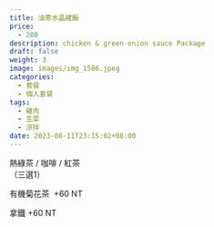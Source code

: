 ```yaml
---
title: 油蔥水晶雞飯
price:
  - 280
description: chicken & green onion sauce Package
draft: false
weight: 3
image: images/img_1586.jpeg
categories:
  - 套餐
  - 個人套餐
tags:
  - 雞肉
  - 生菜
  - 涼拌
date: 2023-08-11T23:15:02+08:00
---
```


  熱綠茶 / 咖啡 / 紅茶   
  （三選1）

  有機菊花茶  +60  NT

  拿鐵 +60  NT
